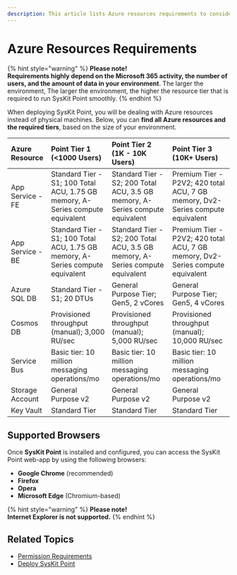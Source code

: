 ```yaml
---
description: This article lists Azure resources requirements to consider when deploying SysKit Point.
---
```


# Azure Resources Requirements

{% hint style="warning" %}
**Please note!**  
**Requirements highly depend on the Microsoft 365 activity, the number of users, and the amount of data in your environment**. The larger the environment, The larger the environment, the higher the resource tier that is required to run SysKit Point smoothly.
{% endhint %}

When deploying SysKit Point, you will be dealing with Azure resources instead of physical machines. Below, you can __find all Azure resources and the required tiers__, based on the size of your environment.

| Azure Resource | Point Tier 1 (<1000 Users) | Point Tier 2 (1K - 10K Users) | Point Tier 3 (10K+ Users) |
| :--- | :--- | :--- | :--- |
| App Service - FE | Standard Tier - S1; 100 Total ACU, 1.75 GB memory, A-Series compute equivalent | Standard Tier - S2; 200 Total ACU, 3.5 GB memory, A-Series compute equivalent | Premium Tier - P2V2; 420 total ACU, 7 GB memory, Dv2-Series compute equivalent |
| App Service - BE | Standard Tier - S1; 100 Total ACU, 1.75 GB memory, A-Series compute equivalent | Standard Tier - S2; 200 Total ACU, 3.5 GB memory, A-Series compute equivalent | Premium Tier - P2V2; 420 total ACU, 7 GB memory, Dv2-Series compute equivalent |
| Azure SQL DB | Standard Tier - S1; 20 DTUs | General Purpose Tier; Gen5, 2 vCores | General Purpose Tier; Gen5, 4 vCores |
| Cosmos DB | Provisioned throughput (manual); 3,000 RU/sec | Provisioned throughput (manual); 5,000 RU/sec | Provisioned throughput (manual); 10,000 RU/sec |
| Service Bus | Basic tier: 10 million messaging operations/mo | Basic tier: 10 million messaging operations/mo | Basic tier: 10 million messaging operations/mo |
| Storage Account | General Purpose v2 | General Purpose v2 | General Purpose v2 |
| Key Vault | Standard Tier | Standard Tier | Standard Tier |

## Supported Browsers

Once **SysKit Point** is installed and configured, you can access the SysKit Point web-app by using the following browsers:

* **Google Chrome** \(recommended\)
* **Firefox**
* **Opera**
* **Microsoft Edge** \(Chromium-based\)

{% hint style="warning" %}
**Please note!**  
**Internet Explorer is not supported.**
{% endhint %}

## Related Topics

* [Permission Requirements](permission-requirements.md)
* [Deploy SysKit Point](../installation/deploy-syskit-point.md)

